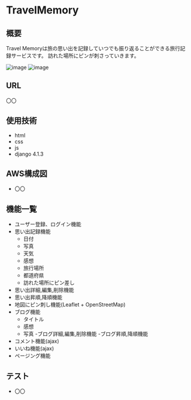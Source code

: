 # TravelMemory

## 概要
Travel Memoryは旅の思い出を記録していつでも振り返ることができる旅行記録サービスです。
訪れた場所にピンが刺さっていきます。

![image](https://user-images.githubusercontent.com/95010912/208658841-8ab7be1e-4850-4181-93f0-13b6481ea3e3.png)
![image](https://user-images.githubusercontent.com/95010912/208659191-d3eb49ba-d08f-47ef-b15a-e7d86ffb2ecb.png)

## URL
〇〇


## 使用技術

- html
- css
- js
- django 4.1.3


## AWS構成図
- 〇〇

## 機能一覧
- ユーザー登録、ログイン機能
- 思い出記録機能
  - 日付
  - 写真
  - 天気
  - 感想
  - 旅行場所
  - 都道府県
  - 訪れた場所にピン差し
- 思い出詳細,編集,削除機能
- 思い出昇順,降順機能
- 地図にピン刺し機能(Leaflet + OpenStreetMap)
- ブログ機能
  - タイトル
  - 感想
  - 写真
-ブログ詳細,編集,削除機能
-ブログ昇順,降順機能
- コメント機能(ajax)
- いいね機能(ajax)
- ページング機能

## テスト
- 〇〇
